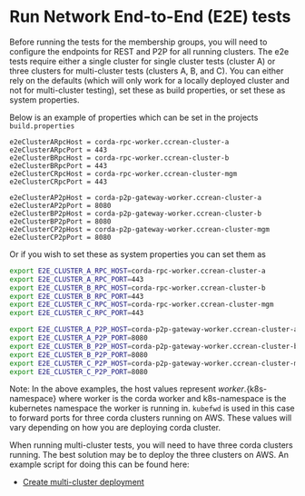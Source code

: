 # Run Network End-to-End (E2E) tests
Before running the tests for the membership groups, you will need to configure the endpoints for REST and P2P for all running clusters. The e2e tests require either a single cluster for single cluster tests (cluster A) or three clusters for multi-cluster tests (clusters A, B, and C). You can either rely on the defaults (which will only work for a locally deployed cluster and not for multi-cluster testing), set these as build properties, or set these as system properties.

Below is an example of properties which can be set in the projects `build.properties`
``` properties
e2eClusterARpcHost = corda-rpc-worker.ccrean-cluster-a
e2eClusterARpcPort = 443
e2eClusterBRpcHost = corda-rpc-worker.ccrean-cluster-b
e2eClusterBRpcPort = 443
e2eClusterCRpcHost = corda-rpc-worker.ccrean-cluster-mgm
e2eClusterCRpcPort = 443

e2eClusterAP2pHost = corda-p2p-gateway-worker.ccrean-cluster-a
e2eClusterAP2pPort = 8080
e2eClusterBP2pHost = corda-p2p-gateway-worker.ccrean-cluster-b
e2eClusterBP2pPort = 8080
e2eClusterCP2pHost = corda-p2p-gateway-worker.ccrean-cluster-mgm
e2eClusterCP2pPort = 8080
```

Or if you wish to set these as system properties you can set them as 
```bash
export E2E_CLUSTER_A_RPC_HOST=corda-rpc-worker.ccrean-cluster-a
export E2E_CLUSTER_A_RPC_PORT=443
export E2E_CLUSTER_B_RPC_HOST=corda-rpc-worker.ccrean-cluster-b
export E2E_CLUSTER_B_RPC_PORT=443
export E2E_CLUSTER_C_RPC_HOST=corda-rpc-worker.ccrean-cluster-mgm
export E2E_CLUSTER_C_RPC_PORT=443

export E2E_CLUSTER_A_P2P_HOST=corda-p2p-gateway-worker.ccrean-cluster-a
export E2E_CLUSTER_A_P2P_PORT=8080
export E2E_CLUSTER_B_P2P_HOST=corda-p2p-gateway-worker.ccrean-cluster-b
export E2E_CLUSTER_B_P2P_PORT=8080
export E2E_CLUSTER_C_P2P_HOST=corda-p2p-gateway-worker.ccrean-cluster-mgm
export E2E_CLUSTER_C_P2P_PORT=8080
```

Note: In the above examples, the host values represent ${worker}.${k8s-namespace} where worker is the corda worker and k8s-namespace is the kubernetes namespace the worker is running in. `kubefwd` is used in this case to forward ports for three corda clusters running on AWS. These values will vary depending on how you are deploying corda cluster.

When running multi-cluster tests, you will need to have three corda clusters running. The best solution may be to deploy the three clusters on AWS. An example script for doing this can be found here:
* [Create multi-cluster deployment](create.multi.clusters.sh) 
